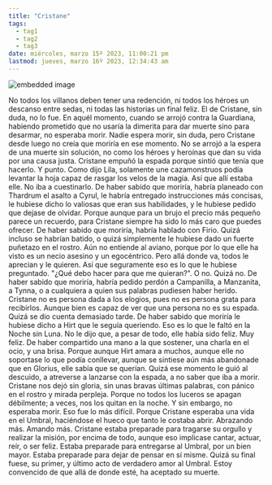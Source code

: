 ```yaml
---
title: "Cristane"
tags:
  - tag1
  - tag2
  - tag3
date: miércoles, marzo 15º 2023, 11:00:21 pm
lastmod: jueves, marzo 16º 2023, 12:34:43 am
---
```


![embedded image](https://assets.legendkeeper.com/22d571bb-14b2-4bb6-8f49-860f05214131.jpeg "Attachment")

No todos los villanos deben tener una redención, ni todos los héroes un descanso entre sedas, ni todas las historias un final feliz. El de Cristane, sin duda, no lo fue. En aquél momento, cuando se arrojó contra la Guardiana, habiendo prometido que no usaría la dimerita para dar muerte sino para desarmar, no esperaba morir. Nadie espera morir, sin duda, pero Cristane desde luego no creía que moriría en ese momento. No se arrojó a la espera de una muerte sin solución, no como los héroes y heroínas que dan su vida por una causa justa. Cristane empuñó la espada porque sintió que tenía que hacerlo. Y punto. Como dijo Lila, solamente une cazamonstruos podía levantar la hoja capaz de rasgar los velos de la magia. Así que allí estaba elle. No iba a cuestinarlo. De haber sabido que moriría, habría planeado con Thardrum el asalto a Cyrul, le habría entregado instrucciones más concisas, le hubiese dicho lo valiosas que eran sus habilidades, y le hubiese pedido que dejase de olvidar. Porque aunque para un brujo el precio más pequeño parece un recuerdo, para Cristane siempre ha sido lo más caro que puedes ofrecer. De haber sabido que moriría, habría hablado con Firio. Quizá incluso se habrían batido, o quizá simplemente le hubiese dado un fuerte puñetazo en el rostro. Aún no entiende al aviano, porque por lo que elle ha visto es un necio asesino y un egocéntrico. Pero allá donde va, todos le aprecian y le quieren. Así que seguramente eso es lo que le hubiese preguntado. "¿Qué debo hacer para que me quieran?". O no. Quizá no. De haber sabido que moriría, habría pedido perdón a Campanilla, a Manzanita, a Tynna, o a cualquiera a quien sus palabras pudiesen haber herido. Cristane no es persona dada a los elogios, pues no es persona grata para recibirlos. Aunque bien es capaz de ver que una persona no es su espada. Quizá se dio cuenta demasiado tarde. De haber sabido que moriría le hubiese dicho a Hirt que le seguía queriendo. Eso es lo que le faltó en la Noche sin Luna. No le dijo que, a pesar de todo, elle había sido feliz. Muy feliz. De haber compartido una mano a la que sostener, una charla en el ocio, y una brisa. Porque aunque Hirt amara a muchos, aunque elle no soportase lo que podía conllevar, aunque se sintiese aún más abandonade que en Glorius, elle sabía que se querían. Quizá ese momento le guió al descuido, a atreverse a lanzarse con la espada, a no saber que iba a morir. Cristane nos dejó sin gloria, sin unas bravas últimas palabras, con pánico en el rostro y mirada perpleja. Porque no todos los luceros se apagan débilmente; a veces, nos los quitan en la noche. Y sin embargo, no esperaba morir. Eso fue lo más difícil. Porque Cristane esperaba una vida en el Umbral, haciéndose el hueco que tanto le costaba abrir. Abrazando más. Amando más. Cristane estaba preparade para tragarse su orgullo y realizar la misión, por encima de todo, aunque eso implicase cantar, actuar, reír, o ser feliz. Estaba preparade para entregarse al Umbral, por un bien mayor. Estaba preparade para dejar de pensar en sí misme. Quizá su final fuese, su primer, y último acto de verdadero amor al Umbral. Estoy convencido de que allá de donde esté, ha aceptado su muerte.